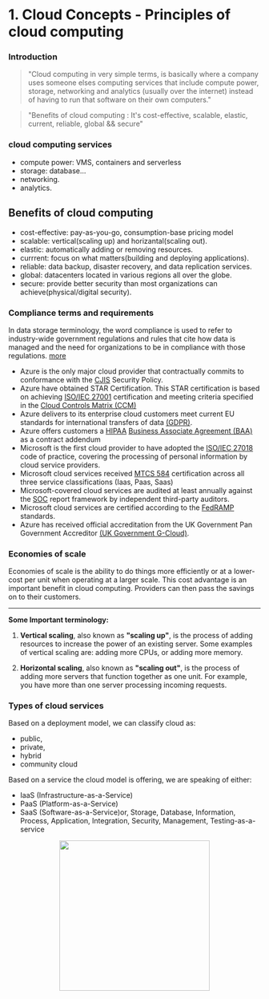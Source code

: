 # 1. Cloud Concepts - Principles of cloud computing


### Introduction

> "Cloud computing in very simple terms, is basically where a company uses someone elses computing services that include compute power, storage, networking and analytics (usually over the internet) instead of having to run that software on their own computers."

> "Benefits of cloud computing : It's cost-effective, scalable, elastic, current, reliable, global && secure"

### cloud computing services

- compute power: VMS, containers and serverless
- storage: database...
- networking.
- analytics.

## Benefits of cloud computing

- cost-effective: pay-as-you-go, consumption-base pricing model
- scalable: vertical(scaling up) and horizantal(scaling out).
- elastic: automatically adding or removing resources.
- currrent: focus on what matters(building and deploying applications).
- reliable: data backup, disaster recovery, and data replication services.
- global: datacenters located in various regions all over the globe.
- secure: provide better security than most organizations can achieve(physical/digital security).

### Compliance terms and requirements

In data storage terminology, the word compliance is used to refer to industry-wide government regulations and rules that cite how data is managed and the need for organizations to be in compliance with those regulations. [more](https://www.webopedia.com/TERM/C/compliance.html)

- Azure is the only major cloud provider that contractually commits to conformance with the [CJIS](https://www.fbi.gov/services/cjis) Security Policy.
- Azure have obtained STAR Certification. This STAR certification is based on achieving [ISO/IEC 27001](https://en.wikipedia.org/wiki/ISO/IEC_27001) certification and meeting criteria specified in the [Cloud Controls Matrix (CCM)](https://cloudsecurityalliance.org/research/working-groups/cloud-controls-matrix)
- Azure delivers to its enterprise cloud customers meet current EU standards for international transfers of data [(GDPR)](https://en.wikipedia.org/wiki/General_Data_Protection_Regulation).
- Azure offers customers a [HIPAA](https://en.wikipedia.org/wiki/Health_Insurance_Portability_and_Accountability_Act) [Business Associate Agreement (BAA)](https://www.totalhipaa.com/business-associate-agreement-101/) as a contract addendum
- Microsoft is the first cloud provider to have adopted the [ISO/IEC 27018](https://www.iso.org/standard/76559.html) code of practice, covering the processing of personal information by cloud service providers.
- Microsoft cloud services received [MTCS 584](https://en.wikipedia.org/wiki/SS584) certification across all three service classifications (Iaas, Paas, Saas)
-  Microsoft-covered cloud services are audited at least annually against the [SOC](https://www.schellman.com/blog/2016/01/what-are-service-organization-controls-soc-reports/) report framework by independent third-party auditors.
- Microsoft cloud services are certified according to the [FedRAMP](https://www.fedramp.gov/cloud-service-providers/) standards.
- Azure has received official accreditation from the UK Government Pan Government Accreditor [(UK Government G-Cloud)](https://en.wikipedia.org/wiki/UK_Government_G-Cloud).

### Economies of scale

Economies of scale is the ability to do things more efficiently or at a lower-cost per unit when operating at a larger scale. This cost advantage is an important benefit in cloud computing. Providers can then pass the savings on to their customers.

----------

**Some Important terminology:**
1. **Vertical scaling**, also known as **"scaling up"**, is the process of adding resources to increase the power of an existing server. Some examples of vertical scaling are: adding more CPUs, or adding more memory.

2. **Horizontal scaling**, also known as **"scaling out"**, is the process of adding more servers that function together as one unit. For example, you have more than one server processing incoming requests.


### Types of cloud services

Based on a deployment model, we can classify cloud as:

- public,
- private,
- hybrid
- community cloud

Based on a service the cloud model is offering, we are speaking of either:

- IaaS (Infrastructure-as-a-Service)
- PaaS (Platform-as-a-Service)
- SaaS (Software-as-a-Service)or, Storage, Database, Information, Process, Application, Integration, Security, Management, Testing-as-a-service

<p align="center">
    <img src="https://www.globaldots.com/hubfs/Imported_Blog_Media/pas_ias_sas-1.png" height="300">
</p>
